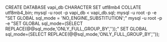 CREATE DATABASE vapi_db CHARACTER SET utf8mb4 COLLATE utf8mb4_bin;
mysql -u root -p vapi_db < vapi_db.sql;
mysql -u root -p -e "SET GLOBAL sql_mode = 'NO_ENGINE_SUBSTITUTION';"
mysql -u root -p -e "SET GLOBAL sql_mode=(SELECT REPLACE(@@sql_mode,'ONLY_FULL_GROUP_BY',''));"
SET GLOBAL sql_mode=(SELECT REPLACE(@@sql_mode,'ONLY_FULL_GROUP_BY',''));
